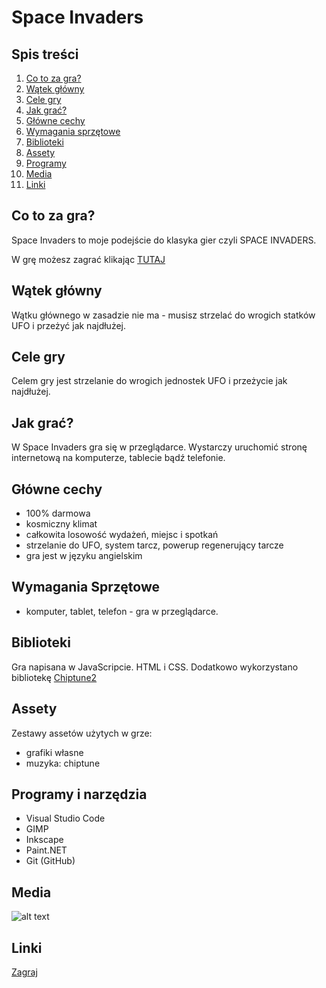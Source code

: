# Space Invaders

## Spis treści

1. [Co to za gra?](projekt/spaceinvaders#co-to-za-gra)
2. [Wątek główny](projekt/spaceinvaders#watek-glowny)
3. [Cele gry](projekt/spaceinvaders#cele-gry)
4. [Jak grać?](projekt/spaceinvaders#jak-grac)
5. [Główne cechy](projekt/spaceinvaders#glowne-cechy)
6. [Wymagania sprzętowe](projekt/spaceinvaders#wymagania)
7. [Biblioteki](projekt/spaceinvaders#biblioteki)
8. [Assety](projekt/spaceinvaders#assety)
9. [Programy](projekt/spaceinvaders#programy-i-narzedzia)
10. [Media](projekt/spaceinvaders#media)
11. [Linki](projekt/spaceinvaders#linki)


<a name="co-to-za-gra"></a>
## Co to za gra?

Space Invaders to moje podejście do klasyka gier czyli SPACE INVADERS.

W grę możesz zagrać klikając [TUTAJ](sandbox/spaceinvaders/)

<a name="watek-glowny"></a>
## Wątek główny

Wątku głównego w zasadzie nie ma - musisz strzelać do wrogich statków UFO i przeżyć jak najdłużej.


<a name="cele-gry"></a>
## Cele gry

Celem gry jest strzelanie do wrogich jednostek UFO i przeżycie jak najdłużej.

<a name="jak-grac"></a>
## Jak grać?

W Space Invaders gra się w przeglądarce. Wystarczy uruchomić stronę internetową na komputerze, tablecie bądź telefonie.

<a name="glowne-cechy"></a>
## Główne cechy

- 100% darmowa
- kosmiczny klimat
- całkowita losowość wydażeń, miejsc i spotkań
- strzelanie do UFO, system tarcz, powerup regenerujący tarcze
- gra jest w języku angielskim


<a name="wymagania"></a>
## Wymagania Sprzętowe

- komputer, tablet, telefon - gra w przeglądarce.


<a name="biblioteki"></a>
## Biblioteki

Gra napisana w JavaScripcie. HTML i CSS.
Dodatkowo wykorzystano bibliotekę [Chiptune2](https://github.com/deskjet/chiptune2.js/)


<a name="assety"></a>
## Assety
	
Zestawy assetów użytych w grze:

- grafiki własne
- muzyka: chiptune

<a name="programy-i-narzedzia"></a>
## Programy i narzędzia

- Visual Studio Code
- GIMP
- Inkscape
- Paint.NET
- Git (GitHub)


<a name="media"></a>
## Media

![alt text](uploads/images/spaceinvaders2.png "Space Invaders - screenshot 1")


<a name="linki"></a>
## Linki

[Zagraj](sandbox/spaceinvaders/)
